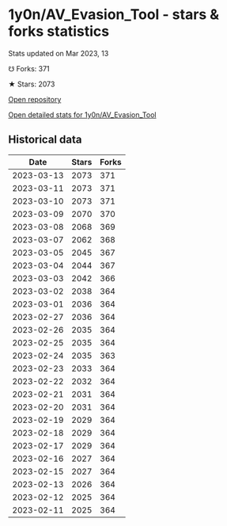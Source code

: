 # 1y0n/AV_Evasion_Tool - stars & forks statistics

Stats updated on Mar 2023, 13

☋ Forks: 371

★ Stars: 2073

[Open repository](https://github.com/1y0n/AV_Evasion_Tool)

[Open detailed stats for 1y0n/AV_Evasion_Tool](https://reviewgithub.com/rep/1y0n/AV_Evasion_Tool)

## Historical data
| Date | Stars | Forks |
|------|-------|-------|
| 2023-03-13 | 2073 | 371 | 
| 2023-03-11 | 2073 | 371 | 
| 2023-03-10 | 2073 | 371 | 
| 2023-03-09 | 2070 | 370 | 
| 2023-03-08 | 2068 | 369 | 
| 2023-03-07 | 2062 | 368 | 
| 2023-03-05 | 2045 | 367 | 
| 2023-03-04 | 2044 | 367 | 
| 2023-03-03 | 2042 | 366 | 
| 2023-03-02 | 2038 | 364 | 
| 2023-03-01 | 2036 | 364 | 
| 2023-02-27 | 2036 | 364 | 
| 2023-02-26 | 2035 | 364 | 
| 2023-02-25 | 2035 | 364 | 
| 2023-02-24 | 2035 | 363 | 
| 2023-02-23 | 2033 | 364 | 
| 2023-02-22 | 2032 | 364 | 
| 2023-02-21 | 2031 | 364 | 
| 2023-02-20 | 2031 | 364 | 
| 2023-02-19 | 2029 | 364 | 
| 2023-02-18 | 2029 | 364 | 
| 2023-02-17 | 2029 | 364 | 
| 2023-02-16 | 2027 | 364 | 
| 2023-02-15 | 2027 | 364 | 
| 2023-02-13 | 2026 | 364 | 
| 2023-02-12 | 2025 | 364 | 
| 2023-02-11 | 2025 | 364 | 

